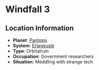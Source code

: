 # Windfall 3

## Location Information
- **Planet**: [Pantopo](../planet--pantopo.md)
- **System**: [Erlageusle](../../../system--erlageusle.md)
- **Type**: Orbitalruin
- **Occupation**: Government researchers
- **Situation**: Meddling with strange tech